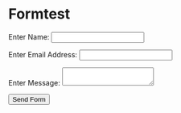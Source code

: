 # Formtest

<form method="post" name="myemailform" action="form-to-email.php">
<p>Enter Name: <input type="text" name="name"></p>
<p>Enter Email Address:    <input type="text" name="email"></p>
<p>Enter Message:  <textarea name="message"></textarea></p>
<input type="submit" value="Send Form">
</form>

<script>
$(function()
{
    function after_form_submitted(data)
    {
        if(data.result == 'success')
        {
            $('form#reused_form').hide();
            $('#success_message').show();
            $('#error_message').hide();
        }
        else
        {
            $('#error_message').append('<ul></ul>');

            jQuery.each(data.errors,function(key,val)
            {
                $('#error_message ul').append('<li>'+key+':'+val+'</li>');
            });
            $('#success_message').hide();
            $('#error_message').show();

            //reverse the response on the button
            $('button[type="button"]', $form).each(function()
            {
                $btn = $(this);
                label = $btn.prop('orig_label');
                if(label)
                {
                    $btn.prop('type','submit' );
                    $btn.text(label);
                    $btn.prop('orig_label','');
                }
            });

        }//else
    }

	$('#reused_form').submit(function(e)
      {
        e.preventDefault();

        $form = $(this);
        //show some response on the button
        $('button[type="submit"]', $form).each(function()
        {
            $btn = $(this);
            $btn.prop('type','button' );
            $btn.prop('orig_label',$btn.text());
            $btn.text('Sending ...');
        });


                    $.ajax({
                type: "POST",
                url: 'handler.php',
                data: $form.serialize(),
                success: after_form_submitted,
                dataType: 'json'
            });

      });
});
</script>
